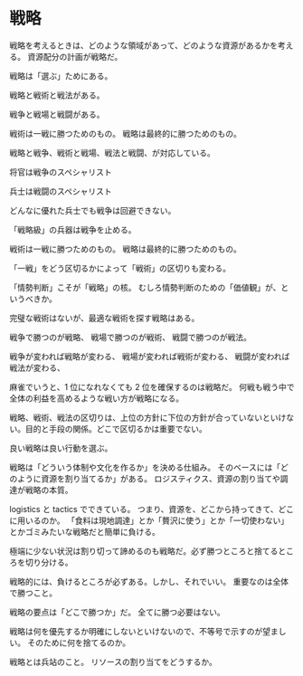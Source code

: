 # 戦略

戦略を考えるときは、どのような領域があって、どのような資源があるかを考える。
資源配分の計画が戦略だ。

戦略は「選ぶ」ためにある。

戦略と戦術と戦法がある。

戦争と戦場と戦闘がある。

戦術は一戦に勝つためのもの。
戦略は最終的に勝つためのもの。

戦略と戦争、戦術と戦場、戦法と戦闘、が対応している。

将官は戦争のスペシャリスト

兵士は戦闘のスペシャリスト

どんなに優れた兵士でも戦争は回避できない。

「戦略級」の兵器は戦争を止める。

戦術は一戦に勝つためのもの。
戦略は最終的に勝つためのもの。

「一戦」をどう区切るかによって「戦術」の区切りも変わる。

「情勢判断」こそが「戦略」の核。
むしろ情勢判断のための「価値観」が、というべきか。

完璧な戦術はないが、最適な戦術を探す戦略はある。

戦争で勝つのが戦略、
戦場で勝つのが戦術、
戦闘で勝つのが戦法。

戦争が変われば戦略が変わる、
戦場が変われば戦術が変わる、
戦闘が変われば戦法が変わる、

麻雀でいうと、1 位になれなくても 2 位を確保するのは戦略だ。
何戦も戦う中で全体の利益を高めるような戦い方が戦略になる。

戦略、戦術、戦法の区切りは、上位の方針に下位の方針が合っていないといけない。目的と手段の関係。どこで区切るかは重要でない。

良い戦略は良い行動を選ぶ。

戦略は「どういう体制や文化を作るか」を決める仕組み。
そのベースには「どのように資源を割り当てるか」がある。
ロジスティクス、資源の割り当てや調達が戦略の本質。

logistics と tactics でできている。
つまり、資源を、どこから持ってきて、どこに用いるのか。
「食料は現地調達」とか「贅沢に使う」とか「一切使わない」とかゴミみたいな戦略だと簡単に負ける。

極端に少ない状況は割り切って諦めるのも戦略だ。必ず勝つところと捨てるところを切り分ける。

戦略的には、負けるところが必ずある。しかし、それでいい。
重要なのは全体で勝つこと。

戦略の要点は「どこで勝つか」だ。
全てに勝つ必要はない。

戦略は何を優先するか明確にしないといけないので、不等号で示すのが望ましい。
そのために何を捨てるのか。

戦略とは兵站のこと。
リソースの割り当てをどうするか。
